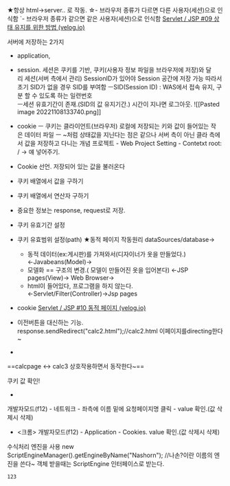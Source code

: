 ★항상 html→server.. 로 작동.
☆- 브라우저 종류가 다르면 다른 사용자(세션)으로 인식함
   `- 브라우저 종류가 같으면 같은 사용자(세션)으로 인식함
[Servlet / JSP #09 상태 유지를 위한 방법 (velog.io)](https://velog.io/@underlier12/Servlet-JSP-09-%EC%83%81%ED%83%9C-%EC%9C%A0%EC%A7%80%EB%A5%BC-%EC%9C%84%ED%95%9C-%EB%B0%A9%EB%B2%95)

서버에 저장하는 2가지 
- application, 
- session. 
  세션은 쿠키를 기반, 쿠키(사용자 정보 파일을 브라우저에 저장)와 달리 세션(서버 측에서 관리)
  SessionID가 있어야 Session 공간에 저장 가능 따라서 초기 SID가 없을 경우 SID를 부여함
   ㅡSID(Session ID) : WAS에서 접속 유지, 구분 할 수 있도록 하는 일련번호  
   ㅡ세션 유효기간이 존재.(SID의 값 유지기간.) 시간이 지나면 로그아웃.
    ![[Pasted image 20221108133740.png]]

- cookie
 ㅡ 쿠키는 클라이언트(브라우저) 로컬에 저장되는 키와 값이 들어있는 작은 데이터 파일
 ㅡ ~처럼 상태값을 지닌다는 점은 같으나 서버 측이 아닌 클라 측에서 값을 저장하고 다니는 개념
프로젝트  - Web Project Setting - Contetxt root:  /  -> 얘 넣어주기.
 - Cookie 선언. 저장되어 있는 값을 불러온다
 - 쿠키 배열에서 값을 구하기
 - 쿠키 배열에서 연산자 구하기
 - 중요한 정보는 response, request로 저장.
 - 쿠키 유효기간 설정
 - 쿠키 유효범위 설정(path)
★동적 페이지 작동원리
	dataSources/database→
	 - 동적 데이터(ex:게시판)를 가져와서(디자이너가 옷을 만들었다.)
	←Javabeans(Model)→
	 - 모델화 == 구조의 변경.( 모델이 만들어진 옷을 입어본다)
	←JSP pages(View)→ Web Browser→
	 - html이 들어있다, 프로그램을 하지 않는다.
	←Servlet/Filter(Controller)→Jsp pages

- cookie
[Servlet / JSP #10 동적 페이지 (velog.io)](https://velog.io/@underlier12/Servlet-JSP-10-%EB%8F%99%EC%A0%81-%ED%8E%98%EC%9D%B4%EC%A7%80-1ck5swes33)
 - 이전버튼을 대신하는 기능.  
     response.sendRedirect("calc2.html");//calc2.html 이페이지를directing한다~
 - 

==calcpage ↔ calc3 상호작용하면서 동작한다~==

쿠키 값 확인!
 - <edge>
  개발자모드(f12) - 네트워크 - 좌측에 이름 밑에 요청페이지명 클릭 -  value 확인.(값 삭제시 삭제)
 - <크롬>
 개발자모드(f12) - Application - Cookies. value 확인.(값 삭제시 삭제)

수식처리 엔진을 사용
new ScriptEngineManager().getEngineByName("Nashorn"); //나손?이란 이름의 엔진을 쓴다~
 객체 받을때는 ScriptEngine 인터페이스로 받는다.
















`123`